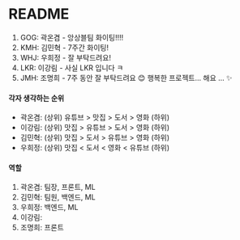 # README

1. GOG: 곽온겸 - 앙상블팀 화이팅!!!!
2. KMH: 김민혁 - 7주간 화이팅!
3. WHJ: 우희정 - 잘 부탁드려요!
4. LKR: 이강림 - 사실 LKR 입니다 ㅋ
5. JMH: 조명희 - 7주 동안 잘 부탁드려요 😊 행복한 프로젝트... 해요 ... ✨

#### 각자 생각하는 순위

- 곽온겸: (상위) 유튜브 > 맛집 > 도서 > 영화 (하위)
- 이강림: (상위) 맛집 > 유튜브 > 도서 > 영화 (하위)
- 김민혁: (상위) 맛집 > 도서 > 유튜브 > 영화 (하위)
- 우희정: (상위) 맛집 < 도서 < 영화 < 유튜브 (하위)

#### 역할

1. 곽온겸: 팀장, 프론트, ML
2. 김민혁: 팀원, 백엔드, ML
3. 우희정: 백엔드, ML
4. 이강림:
5. 조명희: 프론트
